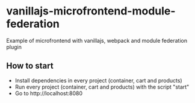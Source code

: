 # vanillajs-microfrontend-module-federation

Example of microfrontend with vanillajs, webpack and module federation plugin

## How to start

- Install dependencies in every project (container, cart and products)
- Run every project (container, cart and products) with the script "start"
- Go to http://localhost:8080

